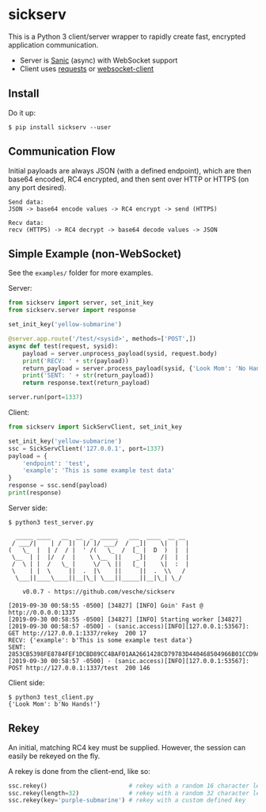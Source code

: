 # sickserv

This is a Python 3 client/server wrapper to rapidly create fast, encrypted application communication.

* Server is [Sanic](https://github.com/huge-success/sanic) (async) with WebSocket support
* Client uses [requests](https://github.com/psf/requests) or [websocket-client](https://github.com/websocket-client/websocket-client)

## Install

Do it up:
```
$ pip install sickserv --user
```

## Communication Flow

Initial payloads are always JSON (with a defined endpoint), which are then base64 encoded, RC4 encrypted, and then sent over HTTP or HTTPS (on any port desired).

```
Send data:
JSON -> base64 encode values -> RC4 encrypt -> send (HTTPS)

Recv data:
recv (HTTPS) -> RC4 decrypt -> base64 decode values -> JSON
```

## Simple Example (non-WebSocket)

See the `examples/` folder for more examples.

Server:
```python
from sickserv import server, set_init_key
from sickserv.server import response

set_init_key('yellow-submarine')

@server.app.route('/test/<sysid>', methods=['POST',])
async def test(request, sysid):
    payload = server.unprocess_payload(sysid, request.body)
    print('RECV: ' + str(payload))
    return_payload = server.process_payload(sysid, {'Look Mom': 'No Hands!'})
    print('SENT: ' + str(return_payload))
    return response.text(return_payload)

server.run(port=1337)
```

Client:
```python
from sickserv import SickServClient, set_init_key

set_init_key('yellow-submarine')
ssc = SickServClient('127.0.0.1', port=1337)
payload = {
    'endpoint': 'test',
    'example': 'This is some example test data'
}
response = ssc.send(payload)
print(response)
```

Server side:
```
$ python3 test_server.py

  _____ ____   __  __  _  _____   ___  ____  __ __
 / ___/|    | /  ]|  |/ ]/ ___/  /  _]|    \|  |  |
(   \_  |  | /  / |  ' /(   \_  /  [_ |  D  )  |  |
 \__  | |  |/  /  |    \ \__  ||    _]|    /|  |  |
 /  \ | |  /   \_ |     \/  \ ||   [_ |    \|  :  |
 \    | |  \     ||  .  |\    ||     ||  .  \\   /
  \___||____\____||__|\_| \___||_____||__|\_| \_/

    v0.0.7 - https://github.com/vesche/sickserv

[2019-09-30 00:58:55 -0500] [34827] [INFO] Goin' Fast @ http://0.0.0.0:1337
[2019-09-30 00:58:55 -0500] [34827] [INFO] Starting worker [34827]
[2019-09-30 00:58:57 -0500] - (sanic.access)[INFO][127.0.0.1:53567]: GET http://127.0.0.1:1337/rekey  200 17
RECV: {'example': b'This is some example test data'}
SENT: 2853CB5398FE8784FEF1DCBD89CC4BAF01AA2661428CD79783D440468504966B01CCD9A5A4E309E342D55EBE4635CDD9D5D78EB98873CAE3D6A7C804A8647CCB1BDD7D32518A112367
[2019-09-30 00:58:57 -0500] - (sanic.access)[INFO][127.0.0.1:53567]: POST http://127.0.0.1:1337/test  200 146
```

Client side:
```
$ python3 test_client.py
{'Look Mom': b'No Hands!'}
```

## Rekey

An initial, matching RC4 key must be supplied. However, the session can easily be rekeyed on the fly.

A rekey is done from the client-end, like so:

```python
ssc.rekey()                       # rekey with a random 16 character length key
ssc.rekey(length=32)              # rekey with a random 32 character length key
ssc.rekey(key='purple-submarine') # rekey with a custom defined key
```
